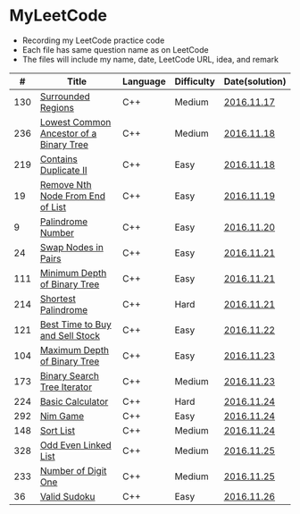# MyLeetCode
- Recording my LeetCode practice code
- Each file has same question name as on LeetCode
- The files will include my name, date, LeetCode URL, idea, and remark

| # | Title | Language | Difficulty | Date(solution) |
|---| ----- | -------- | ---------- | ---- |
|130|[Surrounded Regions](https://leetcode.com/problems/surrounded-regions/) | C++ |Medium|[2016.11.17](https://github.com/Awycious/MyLeetCode/blob/master/130.%20Surrounded%20Regions)|
|236|[Lowest Common Ancestor of a Binary Tree](https://leetcode.com/problems/lowest-common-ancestor-of-a-binary-tree/) | C++ |Medium|[2016.11.18](https://github.com/Awycious/MyLeetCode/blob/master/236.%20Lowest%20Common%20Ancestor%20of%20a%20Binary%20Tree)|
|219|[Contains Duplicate II](https://leetcode.com/problems/contains-duplicate-ii/)| C++ |Easy| [2016.11.18](https://github.com/Awycious/MyLeetCode/blob/master/219.%20Contains%20Duplicate%20II)|
|19|[Remove Nth Node From End of List](https://leetcode.com/problems/remove-nth-node-from-end-of-list/)|C++|Easy|[2016.11.19](https://github.com/Awycious/MyLeetCode/blob/master/19.%20Remove%20Nth%20Node%20From%20End%20of%20List)|
|9|[Palindrome Number](https://leetcode.com/problems/palindrome-number/)|C++|Easy|[2016.11.20](https://github.com/Awycious/MyLeetCode/blob/master/9.%20Palindrome%20Numbe)|
|24|[Swap Nodes in Pairs](https://leetcode.com/problems/swap-nodes-in-pairs/)|C++|Easy|[2016.11.21](https://github.com/Awycious/MyLeetCode/blob/master/24.%20Swap%20Nodes%20in%20Pairs)|
|111|[Minimum Depth of Binary Tree](https://leetcode.com/problems/minimum-depth-of-binary-tree/)|C++|Easy|[2016.11.21](https://github.com/Awycious/MyLeetCode/blob/master/111.%20Minimum%20Depth%20of%20Binary%20Tree)|
|214|[Shortest Palindrome](https://leetcode.com/problems/shortest-palindrome/)|C++|Hard|[2016.11.21](https://github.com/Awycious/MyLeetCode/blob/master/214.%20Shortest%20Palindrome)|
|121|[Best Time to Buy and Sell Stock](https://leetcode.com/problems/best-time-to-buy-and-sell-stock/)|C++|Easy|[2016.11.22](https://github.com/Awycious/MyLeetCode/blob/master/121.%20Best%20Time%20to%20Buy%20and%20Sell%20Stock)|
|104|[Maximum Depth of Binary Tree](https://leetcode.com/problems/maximum-depth-of-binary-tree/)|C++|Easy|[2016.11.23](https://github.com/Awycious/MyLeetCode/blob/master/104.%20Maximum%20Depth%20of%20Binary%20Tree)|
|173|[Binary Search Tree Iterator](https://leetcode.com/problems/binary-search-tree-iterator/)|C++|Medium|[2016.11.23](https://github.com/Awycious/MyLeetCode/blob/master/173.Binary%20Search%20Tree%20Iterator)|
|224|[Basic Calculator](https://leetcode.com/problems/basic-calculator/)|C++|Hard|[2016.11.24](https://github.com/Awycious/MyLeetCode/blob/master/224.%20Basic%20Calculator)|
|292|[Nim Game](https://leetcode.com/problems/nim-game/)|C++|Easy|[2016.11.24](https://github.com/Awycious/MyLeetCode/blob/master/292.%20Nim%20Game)|
|148|[Sort List](https://leetcode.com/problems/sort-list/)|C++|Medium|[2016.11.24](https://github.com/Awycious/MyLeetCode/blob/master/148.%20Sort%20List)|
|328|[Odd Even Linked List](https://leetcode.com/problems/odd-even-linked-list/)|C++|Medium|[2016.11.25](https://github.com/Awycious/MyLeetCode/blob/master/328.%20Odd%20Even%20Linked%20List)|
|233|[Number of Digit One](https://leetcode.com/problems/number-of-digit-one/)|C++|Medium|[2016.11.25](https://github.com/Awycious/MyLeetCode/blob/master/233.%20Number%20of%20Digit%20One)|
|36|[Valid Sudoku](https://leetcode.com/problems/valid-sudoku/)|C++|Easy|[2016.11.26](https://github.com/Awycious/MyLeetCode/blob/master/36.%20Valid%20Sudoku)|

